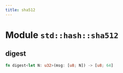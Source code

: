 ```yaml
---
title: sha512
---
```


# Module `std::hash::sha512`

## digest

```rust
fn digest<let N: u32>(msg: [u8; N]) -> [u8; 64]
```

